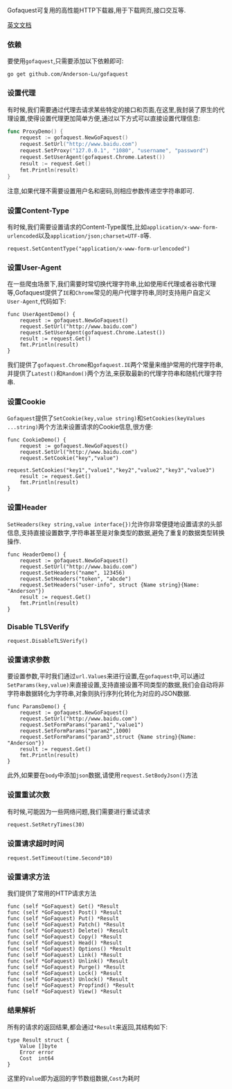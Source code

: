 Gofaquest可复用的高性能HTTP下载器,用于下载网页,接口交互等.

[英文文档](https://github.com/Anderson-Lu/gofaquest/blob/master/README.MD)

### 依赖


要使用`gofaquest`,只需要添加以下依赖即可:

```golang
go get github.com/Anderson-Lu/gofaquest
```

### 设置代理

有时候,我们需要通过代理去请求某些特定的接口和页面,在这里,我封装了原生的代理设置,使得设置代理更加简单方便,通过以下方式可以直接设置代理信息:

```go
func ProxyDemo() {
	request := gofaquest.NewGoFaquest()
	request.SetUrl("http://www.baidu.com")
	request.SetProxy("127.0.0.1", "1080", "username", "password")
	request.SetUserAgent(gofaquest.Chrome.Latest())
	result := request.Get()
	fmt.Println(result)
}
```

注意,如果代理不需要设置用户名和密码,则相应参数传递空字符串即可.

### 设置Content-Type

有时候,我们需要设置请求的Content-Type属性,比如`application/x-www-form-urlencoded`以及`application/json;charset=UTF-8`等.

```golang
request.SetContentType("application/x-www-form-urlencoded")
```

### 设置User-Agent

在一些爬虫场景下,我们需要时常切换代理字符串,比如使用IE代理或者谷歌代理等,Gofaquest提供了`IE`和`Chrome`常见的用户代理字符串,同时支持用户自定义`User-Agent`,代码如下:

```golang
func UserAgentDemo() {
	request := gofaquest.NewGoFaquest()
	request.SetUrl("http://www.baidu.com")
	request.SetUserAgent(gofaquest.Chrome.Latest())
	result := request.Get()
	fmt.Println(result)
}
```

我们提供了`gofaquest.Chrome`和`gofaquest.IE`两个常量来维护常用的代理字符串,并提供了`Latest()`和`Random()`两个方法,来获取最新的代理字符串和随机代理字符串.

### 设置Cookie

`Gofaquest`提供了`SetCookie(key,value string)`和`SetCookies(keyValues ...string)`两个方法来设置请求的Cookie信息,很方便:

```golang
func CookieDemo() {
	request := gofaquest.NewGoFaquest()
	request.SetUrl("http://www.baidu.com")
	request.SetCookie("key","value")
	request.SetCookies("key1","value1","key2","value2","key3","value3")
	result := request.Get()
	fmt.Println(result)
}
```

### 设置Header

`SetHeaders(key string,value interface{})`允许你非常便捷地设置请求的头部信息,支持直接设置数字,字符串甚至是对象类型的数据,避免了重复的数据类型转换操作.

```golang
func HeaderDemo() {
	request := gofaquest.NewGoFaquest()
	request.SetUrl("http://www.baidu.com")
	request.SetHeaders("name", 123456)
	request.SetHeaders("token", "abcde")
	request.SetHeaders("user-info", struct {Name string}{Name: "Anderson"})
	result := request.Get()
	fmt.Println(result)
}
```

### Disable TLSVerify

```golang
request.DisableTLSVerify()
```


### 设置请求参数

要设置参数,平时我们通过`url.Values`来进行设置,在`gofaquest`中,可以通过`SetParams(key,value)`来直接设置,支持直接设置不同类型的数据,我们会自动将非字符串数据转化为字符串,对象则执行序列化转化为对应的JSON数据.

```golang
func ParamsDemo() {
	request := gofaquest.NewGoFaquest()
	request.SetUrl("http://www.baidu.com")
	request.SetFormParams("param1","value1")
	request.SetFormParams("param2",1000)
	request.SetFormParams("param3",struct {Name string}{Name: "Anderson"})
	result := request.Get()
	fmt.Println(result)
}
```

此外,如果要在`body`中添加`json`数据,请使用`request.SetBodyJson()`方法

###  设置重试次数

有时候,可能因为一些网络问题,我们需要进行重试请求

```golang
request.SetRetryTimes(30)
```

### 设置请求超时时间

```golang
request.SetTimeout(time.Second*10)
```

### 设置请求方法

我们提供了常用的HTTP请求方法

```golang
func (self *GoFaquest) Get() *Result
func (self *GoFaquest) Post() *Result
func (self *GoFaquest) Put() *Result
func (self *GoFaquest) Patch() *Result
func (self *GoFaquest) Delete() *Result
func (self *GoFaquest) Copy() *Result
func (self *GoFaquest) Head() *Result
func (self *GoFaquest) Options() *Result
func (self *GoFaquest) Link() *Result
func (self *GoFaquest) Unlink() *Result
func (self *GoFaquest) Purge() *Result
func (self *GoFaquest) Lock() *Result
func (self *GoFaquest) Unlock() *Result
func (self *GoFaquest) Propfind() *Result
func (self *GoFaquest) View() *Result
```

### 结果解析

所有的请求的返回结果,都会通过`*Result`来返回,其结构如下:

```golang
type Result struct {
	Value []byte
	Error error
	Cost  int64
}
```

这里的`Value`即为返回的字节数组数据,`Cost`为耗时